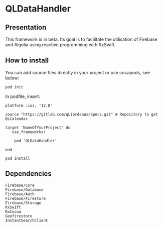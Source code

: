 # QLDataHandler

## Presentation

This framework is in beta.
Its goal is to facilitate the utilisation of Firebase and Algolia using reactive programming with RxSwift.

## How to install

You can add source files directly in your project or use cocapods, see below:

```
pod init
```

In podfile, insert:
```
platform :ios, '12.0'

source "https://gitlab.com/qLiardeaux/Specs.git" # Repository to get QLCalendar

target 'NameOfYourProject' do
   use_frameworks!

    pod 'QLDataHandler'

end
```

```
pod install
```
## Dependencies

```
Firebase/Core
Firebase/Database
Firebase/Auth
Firebase/Firestore
Firebase/Storage
RxSwift
RxCocoa
Geofirestore
InstantSearchClient
```
